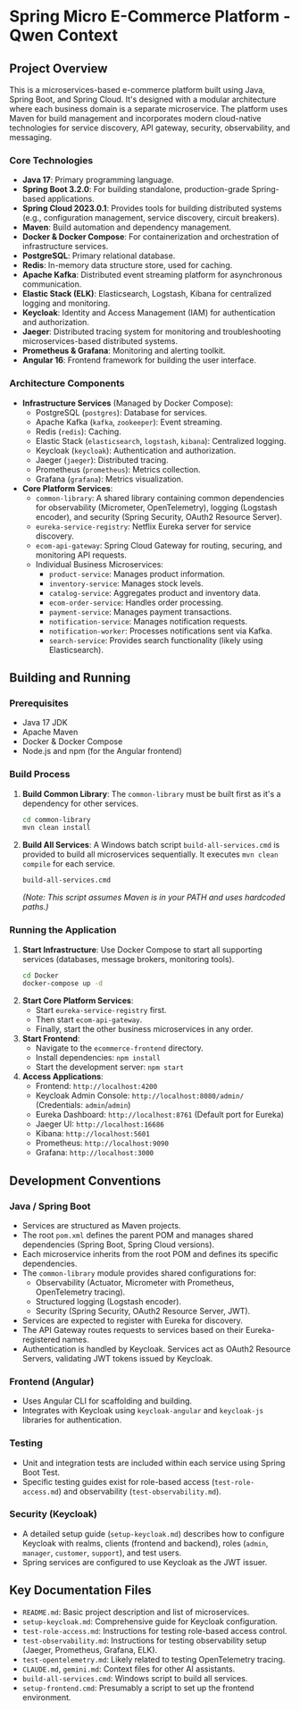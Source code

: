 # Spring Micro E-Commerce Platform - Qwen Context

## Project Overview

This is a microservices-based e-commerce platform built using Java, Spring Boot, and Spring Cloud. It's designed with a modular architecture where each business domain is a separate microservice. The platform uses Maven for build management and incorporates modern cloud-native technologies for service discovery, API gateway, security, observability, and messaging.

### Core Technologies

- **Java 17**: Primary programming language.
- **Spring Boot 3.2.0**: For building standalone, production-grade Spring-based applications.
- **Spring Cloud 2023.0.1**: Provides tools for building distributed systems (e.g., configuration management, service discovery, circuit breakers).
- **Maven**: Build automation and dependency management.
- **Docker & Docker Compose**: For containerization and orchestration of infrastructure services.
- **PostgreSQL**: Primary relational database.
- **Redis**: In-memory data structure store, used for caching.
- **Apache Kafka**: Distributed event streaming platform for asynchronous communication.
- **Elastic Stack (ELK)**: Elasticsearch, Logstash, Kibana for centralized logging and monitoring.
- **Keycloak**: Identity and Access Management (IAM) for authentication and authorization.
- **Jaeger**: Distributed tracing system for monitoring and troubleshooting microservices-based distributed systems.
- **Prometheus & Grafana**: Monitoring and alerting toolkit.
- **Angular 16**: Frontend framework for building the user interface.

### Architecture Components

- **Infrastructure Services** (Managed by Docker Compose):
  - PostgreSQL (`postgres`): Database for services.
  - Apache Kafka (`kafka`, `zookeeper`): Event streaming.
  - Redis (`redis`): Caching.
  - Elastic Stack (`elasticsearch`, `logstash`, `kibana`): Centralized logging.
  - Keycloak (`keycloak`): Authentication and authorization.
  - Jaeger (`jaeger`): Distributed tracing.
  - Prometheus (`prometheus`): Metrics collection.
  - Grafana (`grafana`): Metrics visualization.
- **Core Platform Services**:
  - `common-library`: A shared library containing common dependencies for observability (Micrometer, OpenTelemetry), logging (Logstash encoder), and security (Spring Security, OAuth2 Resource Server).
  - `eureka-service-registry`: Netflix Eureka server for service discovery.
  - `ecom-api-gateway`: Spring Cloud Gateway for routing, securing, and monitoring API requests.
  - Individual Business Microservices:
    - `product-service`: Manages product information.
    - `inventory-service`: Manages stock levels.
    - `catalog-service`: Aggregates product and inventory data.
    - `ecom-order-service`: Handles order processing.
    - `payment-service`: Manages payment transactions.
    - `notification-service`: Manages notification requests.
    - `notification-worker`: Processes notifications sent via Kafka.
    - `search-service`: Provides search functionality (likely using Elasticsearch).

## Building and Running

### Prerequisites

- Java 17 JDK
- Apache Maven
- Docker & Docker Compose
- Node.js and npm (for the Angular frontend)

### Build Process

1.  **Build Common Library**: The `common-library` must be built first as it's a dependency for other services.
    ```bash
    cd common-library
    mvn clean install
    ```
2.  **Build All Services**: A Windows batch script `build-all-services.cmd` is provided to build all microservices sequentially. It executes `mvn clean compile` for each service.
    ```bash
    build-all-services.cmd
    ```
    *(Note: This script assumes Maven is in your PATH and uses hardcoded paths.)*

### Running the Application

1.  **Start Infrastructure**: Use Docker Compose to start all supporting services (databases, message brokers, monitoring tools).
    ```bash
    cd Docker
    docker-compose up -d
    ```
2.  **Start Core Platform Services**:
    - Start `eureka-service-registry` first.
    - Then start `ecom-api-gateway`.
    - Finally, start the other business microservices in any order.
3.  **Start Frontend**:
    - Navigate to the `ecommerce-frontend` directory.
    - Install dependencies: `npm install`
    - Start the development server: `npm start`
4.  **Access Applications**:
    - Frontend: `http://localhost:4200`
    - Keycloak Admin Console: `http://localhost:8080/admin/` (Credentials: `admin`/`admin`)
    - Eureka Dashboard: `http://localhost:8761` (Default port for Eureka)
    - Jaeger UI: `http://localhost:16686`
    - Kibana: `http://localhost:5601`
    - Prometheus: `http://localhost:9090`
    - Grafana: `http://localhost:3000`

## Development Conventions

### Java / Spring Boot

- Services are structured as Maven projects.
- The root `pom.xml` defines the parent POM and manages shared dependencies (Spring Boot, Spring Cloud versions).
- Each microservice inherits from the root POM and defines its specific dependencies.
- The `common-library` module provides shared configurations for:
  - Observability (Actuator, Micrometer with Prometheus, OpenTelemetry tracing).
  - Structured logging (Logstash encoder).
  - Security (Spring Security, OAuth2 Resource Server, JWT).
- Services are expected to register with Eureka for discovery.
- The API Gateway routes requests to services based on their Eureka-registered names.
- Authentication is handled by Keycloak. Services act as OAuth2 Resource Servers, validating JWT tokens issued by Keycloak.

### Frontend (Angular)

- Uses Angular CLI for scaffolding and building.
- Integrates with Keycloak using `keycloak-angular` and `keycloak-js` libraries for authentication.

### Testing

- Unit and integration tests are included within each service using Spring Boot Test.
- Specific testing guides exist for role-based access (`test-role-access.md`) and observability (`test-observability.md`).

### Security (Keycloak)

- A detailed setup guide (`setup-keycloak.md`) describes how to configure Keycloak with realms, clients (frontend and backend), roles (`admin`, `manager`, `customer`, `support`), and test users.
- Spring services are configured to use Keycloak as the JWT issuer.

## Key Documentation Files

- `README.md`: Basic project description and list of microservices.
- `setup-keycloak.md`: Comprehensive guide for Keycloak configuration.
- `test-role-access.md`: Instructions for testing role-based access control.
- `test-observability.md`: Instructions for testing observability setup (Jaeger, Prometheus, Grafana, ELK).
- `test-opentelemetry.md`: Likely related to testing OpenTelemetry tracing.
- `CLAUDE.md`, `gemini.md`: Context files for other AI assistants.
- `build-all-services.cmd`: Windows script to build all services.
- `setup-frontend.cmd`: Presumably a script to set up the frontend environment.
